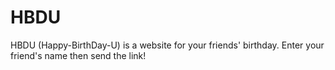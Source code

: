 # HBDU
HBDU (Happy-BirthDay-U) is a website for your friends' birthday. Enter your friend's name then send the link!
